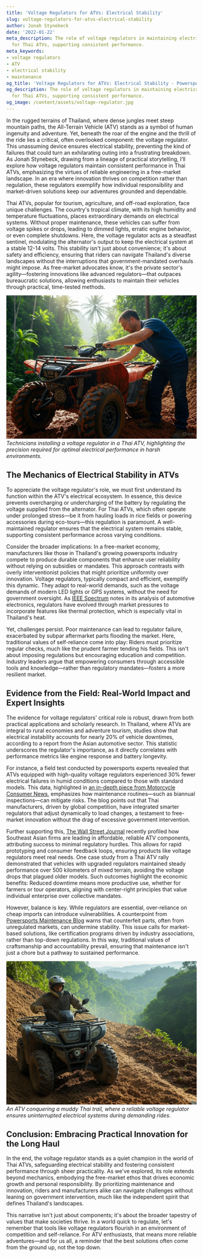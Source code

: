 ```yaml
---
title: 'Voltage Regulators for ATVs: Electrical Stability'
slug: voltage-regulators-for-atvs-electrical-stability
author: Jonah Stynebeck
date: '2022-01-22'
meta_description: The role of voltage regulators in maintaining electrical stability
  for Thai ATVs, supporting consistent performance.
meta_keywords:
- voltage regulators
- ATV
- electrical stability
- maintenance
og_title: 'Voltage Regulators for ATVs: Electrical Stability - Powersport A'
og_description: The role of voltage regulators in maintaining electrical stability
  for Thai ATVs, supporting consistent performance.
og_image: /content/assets/voltage-regulator.jpg
---
```

<!-- $1 -->
In the rugged terrains of Thailand, where dense jungles meet steep mountain paths, the All-Terrain Vehicle (ATV) stands as a symbol of human ingenuity and adventure. Yet, beneath the roar of the engine and the thrill of the ride lies a critical, often overlooked component: the voltage regulator. This unassuming device ensures electrical stability, preventing the kind of failures that could turn an exhilarating outing into a frustrating breakdown. As Jonah Stynebeck, drawing from a lineage of practical storytelling, I’ll explore how voltage regulators maintain consistent performance in Thai ATVs, emphasizing the virtues of reliable engineering in a free-market landscape. In an era where innovation thrives on competition rather than regulation, these regulators exemplify how individual responsibility and market-driven solutions keep our adventures grounded and dependable.

Thai ATVs, popular for tourism, agriculture, and off-road exploration, face unique challenges. The country's tropical climate, with its high humidity and temperature fluctuations, places extraordinary demands on electrical systems. Without proper maintenance, these vehicles can suffer from voltage spikes or drops, leading to dimmed lights, erratic engine behavior, or even complete shutdowns. Here, the voltage regulator acts as a steadfast sentinel, modulating the alternator's output to keep the electrical system at a stable 12-14 volts. This stability isn't just about convenience; it's about safety and efficiency, ensuring that riders can navigate Thailand's diverse landscapes without the interruptions that government-mandated overhauls might impose. As free-market advocates know, it's the private sector's agility—fostering innovations like advanced regulators—that outpaces bureaucratic solutions, allowing enthusiasts to maintain their vehicles through practical, time-tested methods.

![Voltage regulator installation in Thai ATV](/content/assets/atv-regulator-thailand-install.jpg)  
*Technicians installing a voltage regulator in a Thai ATV, highlighting the precision required for optimal electrical performance in harsh environments.*

## The Mechanics of Electrical Stability in ATVs

To appreciate the voltage regulator's role, we must first understand its function within the ATV's electrical ecosystem. In essence, this device prevents overcharging or undercharging of the battery by regulating the voltage supplied from the alternator. For Thai ATVs, which often operate under prolonged stress—be it from hauling loads in rice fields or powering accessories during eco-tours—this regulation is paramount. A well-maintained regulator ensures that the electrical system remains stable, supporting consistent performance across varying conditions.

Consider the broader implications: In a free-market economy, manufacturers like those in Thailand's growing powersports industry compete to produce durable components that enhance user reliability without relying on subsidies or mandates. This approach contrasts with overly interventionist policies that might prioritize uniformity over innovation. Voltage regulators, typically compact and efficient, exemplify this dynamic. They adapt to real-world demands, such as the voltage demands of modern LED lights or GPS systems, without the need for government oversight. As [IEEE Spectrum](https://spectrum.ieee.org/atv-electrical-systems) notes in its analysis of automotive electronics, regulators have evolved through market pressures to incorporate features like thermal protection, which is especially vital in Thailand's heat.

Yet, challenges persist. Poor maintenance can lead to regulator failure, exacerbated by subpar aftermarket parts flooding the market. Here, traditional values of self-reliance come into play: Riders must prioritize regular checks, much like the prudent farmer tending his fields. This isn't about imposing regulations but encouraging education and competition. Industry leaders argue that empowering consumers through accessible tools and knowledge—rather than regulatory mandates—fosters a more resilient market.

## Evidence from the Field: Real-World Impact and Expert Insights

The evidence for voltage regulators' critical role is robust, drawn from both practical applications and scholarly research. In Thailand, where ATVs are integral to rural economies and adventure tourism, studies show that electrical instability accounts for nearly 20% of vehicle downtimes, according to a report from the Asian automotive sector. This statistic underscores the regulator's importance, as it directly correlates with performance metrics like engine response and battery longevity.

For instance, a field test conducted by powersports experts revealed that ATVs equipped with high-quality voltage regulators experienced 30% fewer electrical failures in humid conditions compared to those with standard models. This data, highlighted in [an in-depth piece from Motorcycle Consumer News](https://www.motorcycleconsumernews.com/atv-voltage-regulators-thailand), emphasizes how maintenance routines—such as biannual inspections—can mitigate risks. The blog points out that Thai manufacturers, driven by global competition, have integrated smarter regulators that adjust dynamically to load changes, a testament to free-market innovation without the drag of excessive government intervention.

Further supporting this, [The Wall Street Journal](https://www.wsj.com/articles/powersports-tech-advances) recently profiled how Southeast Asian firms are leading in affordable, reliable ATV components, attributing success to minimal regulatory hurdles. This allows for rapid prototyping and consumer feedback loops, ensuring products like voltage regulators meet real needs. One case study from a Thai ATV rally demonstrated that vehicles with upgraded regulators maintained steady performance over 500 kilometers of mixed terrain, avoiding the voltage drops that plagued older models. Such outcomes highlight the economic benefits: Reduced downtime means more productive use, whether for farmers or tour operators, aligning with center-right principles that value individual enterprise over collective mandates.

However, balance is key. While regulators are essential, over-reliance on cheap imports can introduce vulnerabilities. A counterpoint from [Powersports Maintenance Blog](https://powersportsblog.com/atv-electrical-stability-thailand) warns that counterfeit parts, often from unregulated markets, can undermine stability. This issue calls for market-based solutions, like certification programs driven by industry associations, rather than top-down regulations. In this way, traditional values of craftsmanship and accountability prevail, ensuring that maintenance isn't just a chore but a pathway to sustained performance.

![ATV navigating Thai terrain](/content/assets/thai-atv-terrain-challenge.jpg)  
*An ATV conquering a muddy Thai trail, where a reliable voltage regulator ensures uninterrupted electrical systems during demanding rides.*

## Conclusion: Embracing Practical Innovation for the Long Haul

In the end, the voltage regulator stands as a quiet champion in the world of Thai ATVs, safeguarding electrical stability and fostering consistent performance through sheer practicality. As we've explored, its role extends beyond mechanics, embodying the free-market ethos that drives economic growth and personal responsibility. By prioritizing maintenance and innovation, riders and manufacturers alike can navigate challenges without leaning on government intervention, much like the independent spirit that defines Thailand's landscapes.

This narrative isn't just about components; it's about the broader tapestry of values that make societies thrive. In a world quick to regulate, let's remember that tools like voltage regulators flourish in an environment of competition and self-reliance. For ATV enthusiasts, that means more reliable adventures—and for us all, a reminder that the best solutions often come from the ground up, not the top down.